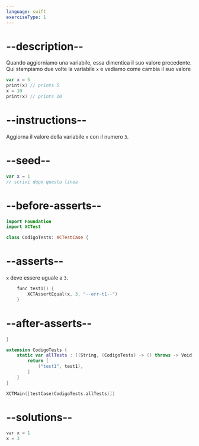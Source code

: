 ```yaml
---
language: swift
exerciseType: 1
---
```


# --description--

Quando aggiorniamo una variabile, essa dimentica il suo valore precedente.
Qui stampiamo due volte la variabile `x` e vediamo come cambia il suo valore
```swift
var x = 5
print(x) // prints 5
x = 10
print(x) // prints 10
```

# --instructions--

Aggiorna il valore della variabile `x` con il numero `3`.

# --seed--

```swift
var x = 1
// scrivi dopo questa linea
```

# --before-asserts--

```swift
import Foundation
import XCTest

class CodigoTests: XCTestCase {
```

# --asserts--

`x` deve essere uguale a `3`.

```c
    func test1() {
        XCTAssertEqual(x, 3, "--err-t1--")
    }
```

# --after-asserts--

```swift
}

extension CodigoTests {
    static var allTests : [(String, (CodigoTests) -> () throws -> Void)] {
        return [
            ("test1", test1),
        ]
    }
}

XCTMain([testCase(CodigoTests.allTests)])
```

# --solutions--

```c
var x = 1
x = 3
```
